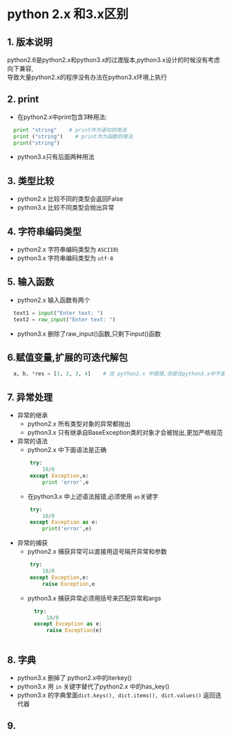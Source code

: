 # python 2.x 和3.x区别

## 1. 版本说明

python2.6是python2.x和python3.x的过渡版本,python3.x设计的时候没有考虑向下兼容,  
导致大量python2.x的程序没有办法在python3.x环境上执行
  
   
## 2. print

- 在python2.x中print包含3种用法: 
```python
  print "string"    # print作为语句的用法
  print ("string")    # print作为函数的用法
  print("string")
```
  
- python3.x只有后面两种用法

## 3. 类型比较
- python2.x 比较不同的类型会返回False  
- python3.x 比较不同类型会抛出异常
  
## 4. 字符串编码类型
- python2.x 字符串编码类型为 ``` ASCII码 ```
- python3.x 字符串编码类型为 ``` utf-8 ```
  
## 5. 输入函数
- python2.x 输入函数有两个
```python
  text1 = input("Enter text: ")
  text2 = raw_input("Enter text: ")
```
  
- python3.x 删除了raw_input()函数,只剩下input()函数
  
## 6.赋值变量,扩展的可迭代解包
```python
  a, b, *res = [1, 2, 3, 4]    # 在 python2.x 中报错,但是在python3.x中不是合法的
```
  
## 7. 异常处理
- 异常的继承
  - python2.x 所有类型对象的异常都抛出  
  - python3.x 只有继承自BaseException类的对象才会被抛出,更加严格规范
- 异常的语法
  - python2.x 中下面语法是正确
  ```python
      try:
          10/0
      except Exception,e:
          print 'error',e
  ```
  - 在python3.x 中上述语法报错,必须使用 ```as```关键字
  ```python
      try:
          10/0
      except Exception as e:
          print('error',e)
  ```
- 异常的捕获
  - python2.x 捕获异常可以直接用逗号隔开异常和参数
  ```python
      try:
          10/0
      except Exception,e:
          raise Exception,e
  ```
  - python3.x 捕获异常必须用括号来匹配异常和args
    ```python
      try:
          10/0
      except Exception as e:
          raise Exception(e)
  ```
  
## 8. 字典
- python3.x 删掉了 python2.x中的iterkey()
- python3.x 用 ```in``` 关键字替代了python2.x 中的has_key()
- python3.x 的字典里面```dict.keys(), dict.items(), dict.values()``` 返回迭代器
  
## 9.
